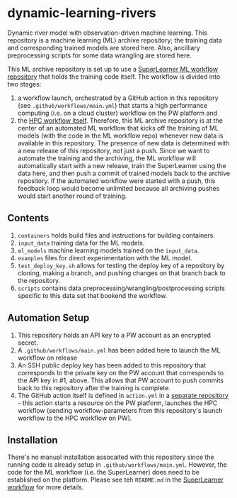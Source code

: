 # dynamic-learning-rivers

Dynamic river model with observation-driven machine learning. This repository
is a machine learning (ML) archive repository; the training data and corresponding 
trained models are stored here. Also, ancilliary preprocessing scripts for
some data wrangling are stored here.

This ML archive repository is set up to use a [SuperLearner ML workflow repository](https://github.com/parallelworks/sl_core)
that holds the training code itself.  The workflow is divided into two stages:
1. a workflow launch, orchestrated by a GitHub action in this repository (see `.github/workflows/main.yml`) that starts a high performance computing (i.e. on a cloud cluster) workflow on the PW platform and
2. the [HPC workflow itself](https://github.com/parallelworks/sl_core/blob/main/workflow.sh).
Therefore, this ML archive repository is at the center of an automated ML workflow that
kicks off the training of ML models (with the code in the ML workflow repo) whenever
new data is available in this repository. The presence of new data is determined with
a new release of this repository, not just a push.  Since we want to automate the
training and the archiving, the ML workflow will automatically start with a new release,
train the SuperLearner using the data here, and then push a commit of trained models
back to the archive repository.  If the automated workflow were started 
with a push, this feedback loop would become unlimited because all archiving pushes 
would start another round of training.

## Contents

1. `containers` holds build files and instructions for building containers.
2. `input_data` training data for the ML models.
3. `ml_models` machine learning models trained on the `input_data`.
4. `examples` files for direct experimentation with the ML model.
5. `test_deploy_key.sh` allows for testing the deploy key of a repository by cloning, making a branch, and pushing changes on that branch back to the repository.
6. `scripts` contains data preprocessing/wrangling/postprocessing scripts specific to this data set that bookend the workflow.

## Automation Setup

1. This repository holds an API key to a PW account as an encrypted secret.
2. A `.github/workflows/main.yml` has been added here to launch the ML workflow on release
3. An SSH public deploy key has been added to this repository that corresponds to the 
private key on the PW account that corresponds to the API key in #1, above. This allows that 
PW account to push commits back to this repository after the training is complete.
4. The GitHub action itself is defined in `action.yml` in a [separate repository](https://github.com/parallelworks/test-workflow-action) - this action starts a resource on the PW platform, launches the HPC workflow (sending workflow-parameters from this repository's launch workflow to the HPC workflow on PW).

## Installation

There's no manual installation assocaited with this repository since the running
code is already setup in `.github/workflows/main.yml`. However, the code for the
ML workflow (i.e. the SuperLearner) does need to be established on the platform.
Please see teh `README.md` in the [SuperLearner workflow](https://github.com/parallelworks/sl_core) for more details.
